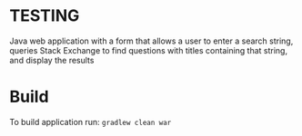 # TESTING

Java web application with a form that allows a user to enter a search string, queries Stack Exchange to find questions with titles containing that string, and display the results

# Build
To build application run:
`gradlew clean war`
